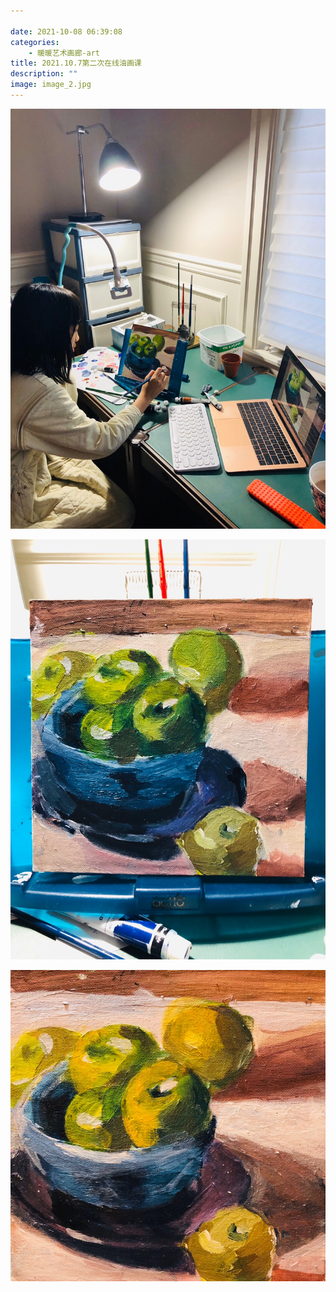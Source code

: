 ```yaml
---

date: 2021-10-08 06:39:08
categories:
    - 暖暖艺术画廊-art
title: 2021.10.7第二次在线油画课
description: ""
image: image_2.jpg
---
```


![](image_0.jpg)

![](image_1.jpg)

![](image_2.jpg)